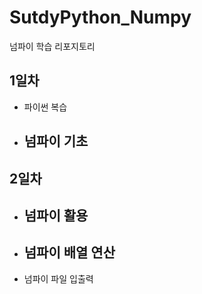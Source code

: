 # SutdyPython_Numpy
넘파이 학습 리포지토리

## 1일차
- 파이썬 복습
- 넘파이 기초
    - 

## 2일차
- 넘파이 활용
    -
- 넘파이 배열 연산
    -
- 넘파이 파일 입출력